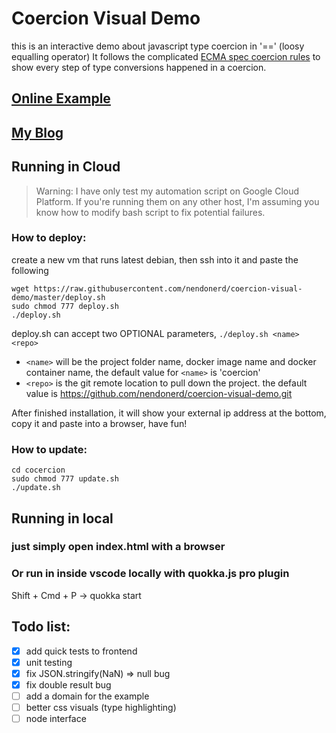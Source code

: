 # Coercion Visual Demo
this is an interactive demo about javascript type coercion in '==' (loosy equalling operator)
It follows the complicated [ECMA spec coercion rules](https://www.ecma-international.org/ecma-262/9.0/index.html#sec-abstract-equality-comparison) to show every step of type conversions happened in a coercion.

## [Online Example](https://coercion.live)
## [My Blog](https://nendo.ml)


## Running in Cloud
> Warning: I have only test my automation script on Google Cloud Platform. If you're running them on any other host, I'm assuming you know how to modify bash script to fix potential failures.

### How to deploy:

create a new vm that runs latest debian, then ssh into it and paste the following
```
wget https://raw.githubusercontent.com/nendonerd/coercion-visual-demo/master/deploy.sh
sudo chmod 777 deploy.sh
./deploy.sh
```
deploy.sh can accept two OPTIONAL parameters, `./deploy.sh <name> <repo>`
- `<name>` will be the project folder name, docker image name and docker container name, the default value for `<name>` is 'coercion'
- `<repo>` is the git remote location to pull down the project. the default value is https://github.com/nendonerd/coercion-visual-demo.git

After finished installation, it will show your external ip address at the bottom, copy it and paste into a browser, have fun!

### How to update:
```
cd cocercion
sudo chmod 777 update.sh
./update.sh
```

## Running in local
<!-- ## You can run the coercion.js without the bloated html
```
node coercion.js
``` -->
### just simply open index.html with a browser

### Or run in inside vscode locally with quokka.js pro plugin
Shift + Cmd + P -> quokka start


## Todo list:
- [x] add quick tests to frontend
- [x] unit testing
- [x] fix JSON.stringify(NaN) => null bug
- [x] fix double result bug
- [ ] add a domain for the example
- [ ] better css visuals (type highlighting)
- [ ] node interface